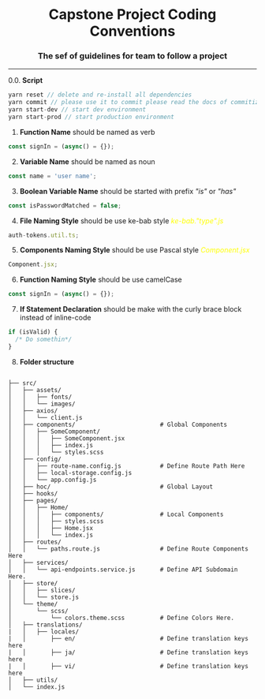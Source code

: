 # <div align="center" >Capstone Project Coding Conventions</div>

<h3 align="center">The sef of guidelines for team to follow a project</h3>

---

0.0. **Script** 

```javascript
yarn reset // delete and re-install all dependencies
yarn commit // please use it to commit please read the docs of commitizen here : https://github.com/commitizen/cz-cli
yarn start-dev // start dev environment
yarn start-prod // start production environment
```


1. **Function Name** should be named as verb

```javascript
const signIn = (async() = {});
```

2. **Variable Name** should be named as noun

```javascript
const name = 'user name';
```

3. **Boolean Variable Name** should be started with prefix _"is"_ or _"has"_

```javascript
const isPasswordMatched = false;
```

4. **File Naming Style** should be use ke-bab style <span style="color:yellow">_ke-bab."type".js_</span>
```javascript
auth-tokens.util.ts;
```
5. **Components Naming Style** should be use Pascal style <span style="color:yellow">_Component.jsx_</span>
```javascript
Component.jsx;
```

6. **Function Naming Style** should be use camelCase
```javascript
const signIn = (async() = {});
```

7. **If Statement Declaration** should be make with the curly brace block instead of inline-code

```javascript
if (isValid) {
  /* Do somethin*/
}
```

8. **Folder structure**
```

├── src/ 
│   ├── assets/
│   │   ├── fonts/
│   │   └── images/
│   ├── axios/
│   │   └── client.js
│   ├── components/                        # Global Components
│   │   ├── SomeComponent/
│   │   │   ├── SomeComponent.jsx
│   │   │   ├── index.js
│   │   │   └── styles.scss
│   ├── config/
│   │   ├── route-name.config.js           # Define Route Path Here
│   │   ├── local-storage.config.js
│   │   └── app.config.js
│   ├── hoc/                               # Global Layout
│   ├── hooks/
│   ├── pages/
│   │   ├── Home/
│   │   │   ├── components/                # Local Components
│   │   │   ├── styles.scss      
│   │   │   ├── Home.jsx              
│   │   │   └── index.js                  
│   ├── routes/
│   │   └── paths.route.js                 # Define Route Components Here
│   ├── services/
│   │   └── api-endpoints.service.js       # Define API Subdomain Here.
│   ├── store/
│   │   ├── slices/
│   │   └── store.js
│   └── theme/
│       └── scss/
│           └── colors.theme.scss          # Define Colors Here.
│   ├── translations/
|   │   ├── locales/
|   │       ├── en/                        # Define translation keys here
|   │       ├── ja/                        # Define translation keys here
|   │       ├── vi/                        # Define translation keys here
│   ├── utils/
│   └── index.js
```